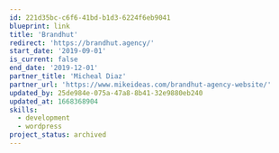 ```yaml
---
id: 221d35bc-c6f6-41bd-b1d3-6224f6eb9041
blueprint: link
title: 'Brandhut'
redirect: 'https://brandhut.agency/'
start_date: '2019-09-01'
is_current: false
end_date: '2019-12-01'
partner_title: 'Micheal Diaz'
partner_url: 'https://www.mikeideas.com/brandhut-agency-website/'
updated_by: 25de984e-075a-47a8-8b41-32e9880eb240
updated_at: 1668368904
skills:
  - development
  - wordpress
project_status: archived
---
```

